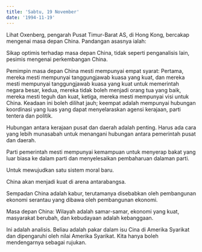 ```yaml
---
title: 'Sabtu, 19 November'
date: '1994-11-19'
---
```


Lihat Oxenberg, pengarah Pusat Timur-Barat AS, di Hong Kong, bercakap mengenai masa depan China. Pandangan asasnya ialah:

Sikap optimis terhadap masa depan China, tidak seperti penganalisis lain, pesimis mengenai perkembangan China.

Pemimpin masa depan China mesti mempunyai empat syarat: Pertama, mereka mesti mempunyai tanggungjawab kuasa yang kuat, dan mereka mesti mempunyai tanggungjawab kuasa yang kuat untuk memerintah negara besar, kedua, mereka tidak boleh menjadi orang tua yang baik, mereka mesti teguh dan kuat, ketiga, mereka mesti mempunyai visi untuk China. Keadaan ini boleh dilihat jauh; keempat adalah mempunyai hubungan koordinasi yang luas yang dapat menyelaraskan agensi kerajaan, parti tentera dan politik.

Hubungan antara kerajaan pusat dan daerah adalah penting. Harus ada cara yang lebih munasabah untuk menangani hubungan antara pemerintah pusat dan daerah.

Parti pemerintah mesti mempunyai kemampuan untuk menyerap bakat yang luar biasa ke dalam parti dan menyelesaikan pembaharuan dalaman parti.

Untuk mewujudkan satu sistem moral baru.

China akan menjadi kuat di arena antarabangsa.

Sempadan China adalah kabur, terutamanya disebabkan oleh pembangunan ekonomi serantau yang dibawa oleh pembangunan ekonomi.

Masa depan China: Wilayah adalah samar-samar, ekonomi yang kuat, masyarakat berubah, dan kebudayaan adalah kebanggaan.

Ini adalah analisis. Beliau adalah pakar dalam isu Cina di Amerika Syarikat dan dipengaruhi oleh nilai Amerika Syarikat. Kita hanya boleh mendengarnya sebagai rujukan.

